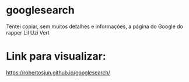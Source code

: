 # googlesearch
Tentei copiar, sem muitos detalhes e informações, a página do Google do rapper Lil Uzi Vert

# Link para visualizar:

https://robertosjun.github.io/googlesearch/
